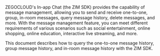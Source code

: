 ZEGOCLOUD's In-app Chat (the ZIM SDK) provides the capability of message management, allowing you to send and receive one-to-one, group, in-room messages, query message history, delete messages, and more. With the message management feature, you can meet different requirements of various scenarios such as social entertainment, online shopping, online education, interactive live streaming, and more. 

This document describes how to query the one-to-one message history, group message history, and in-room message history with the ZIM SDK.



